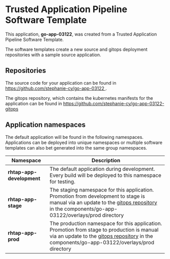 # Trusted Application Pipeline Software Template

This application, **go-app-03122**, was created from a Trusted Application Pipeline Software Template.

The software templates create a new source and gitops deployment repositories with a sample source application. 

## Repositories

The source code for your application can be found in [https://github.com/stephanie-cy/go-app-03122 ](https://github.com/stephanie-cy/go-app-03122 ).
 
The gitops repository, which contains the kubernetes manifests for the application can be found in 
[https://github.com/stephanie-cy/go-app-03122-gitops ](https://github.com/stephanie-cy/go-app-03122-gitops ) 

## Application namespaces 

The default application will be found in the following namespaces. Applications can be deployed into unique namespaces or multiple software templates can also bet generated into the same group namespaces.  

|  Namespace   |  Description   |  
| -------- | -------- |   
| **rhtap-app-development** | The default application during development. Every build will be deployed to this namespace for testing. | 
| **rhtap-app-stage** | The staging namespace for this application. Promotion from development to stage is manual via an update to the [gitops repository](https://github.com/stephanie-cy/go-app-03122-gitops ) in the components/go-app-03122/overlays/prod directory |  
| **rhtap-app-prod** | The production namespace for this application. Promotion from stage to production is manual via an update to the [gitops repository](https://github.com/stephanie-cy/go-app-03122-gitops ) in the components/go-app-03122/overlays/prod directory | 